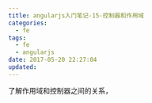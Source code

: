 ```yaml
---
title: angularjs入门笔记-15-控制器和作用域
categories:
  - fe
tags:
  - fe
  - angularjs
date: 2017-05-20 22:27:04
updated:
---
```


了解作用域和控制器之间的关系，
